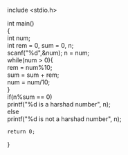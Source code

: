 
include <stdio.h>    
     
int main()    
{    
    int num;    
    int rem = 0, sum = 0, n;    
    scanf("%d",&num);
    n = num;    
    while(num > 0){    
        rem = num%10;    
        sum = sum + rem;    
        num = num/10;    
    }    
    if(n%sum == 0)    
        printf("%d is a harshad number", n);    
    else    
        printf("%d is not a harshad number", n);    
     
    return 0;    
}    

